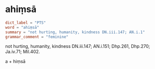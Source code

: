 # ahiṃsā

``` toml
dict_label = "PTS"
word = "ahiṃsā"
summary = "not hurting, humanity, kindness DN.iii.147; AN.i.1"
grammar_comment = "feminine"
```

not hurting, humanity, kindness DN.iii.147; AN.i.151; Dhp.261, Dhp.270; Ja.iv.71; Mil.402.

a \+ hiṃsā

